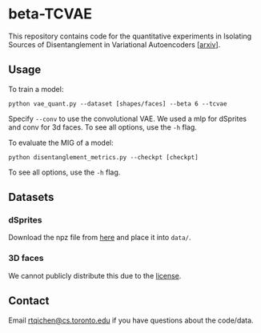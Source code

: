 # beta-TCVAE

This repository contains code for the quantitative experiments in Isolating Sources of Disentanglement in Variational Autoencoders \[[arxiv](https://arxiv.org/abs/1802.04942)\].

## Usage

To train a model:

```
python vae_quant.py --dataset [shapes/faces] --beta 6 --tcvae
```
Specify `--conv` to use the convolutional VAE. We used a mlp for dSprites and conv for 3d faces. To see all options, use the `-h` flag.

To evaluate the MIG of a model:
```
python disentanglement_metrics.py --checkpt [checkpt]
```
To see all options, use the `-h` flag.

## Datasets

### dSprites
Download the npz file from [here](https://github.com/deepmind/dsprites-dataset) and place it into `data/`.

### 3D faces
We cannot publicly distribute this due to the [license](https://faces.dmi.unibas.ch/bfm/main.php?nav=1-2&id=downloads). 

## Contact
Email rtqichen@cs.toronto.edu if you have questions about the code/data.
